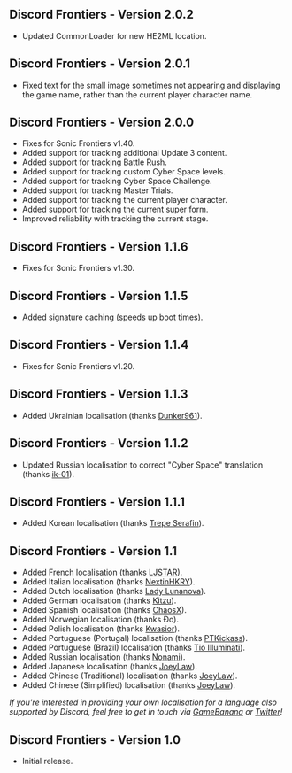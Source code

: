## Discord Frontiers - Version 2.0.2
- Updated CommonLoader for new HE2ML location.

## Discord Frontiers - Version 2.0.1
- Fixed text for the small image sometimes not appearing and displaying the game name, rather than the current player character name.

## Discord Frontiers - Version 2.0.0
- Fixes for Sonic Frontiers v1.40.
- Added support for tracking additional Update 3 content.
- Added support for tracking Battle Rush.
- Added support for tracking custom Cyber Space levels.
- Added support for tracking Cyber Space Challenge.
- Added support for tracking Master Trials.
- Added support for tracking the current player character.
- Added support for tracking the current super form.
- Improved reliability with tracking the current stage.

## Discord Frontiers - Version 1.1.6
- Fixes for Sonic Frontiers v1.30.

## Discord Frontiers - Version 1.1.5
- Added signature caching (speeds up boot times).

## Discord Frontiers - Version 1.1.4
- Fixes for Sonic Frontiers v1.20.

## Discord Frontiers - Version 1.1.3
- Added Ukrainian localisation (thanks [Dunker961](https://github.com/Dunker961)).

## Discord Frontiers - Version 1.1.2
- Updated Russian localisation to correct "Cyber Space" translation (thanks [ik-01](https://github.com/ik-01)).

## Discord Frontiers - Version 1.1.1
- Added Korean localisation (thanks [Trepe Serafin](https://gamebanana.com/members/2351910)).

## Discord Frontiers - Version 1.1
- Added French localisation (thanks [LJSTAR](https://twitter.com/LJSTAR_)).
- Added Italian localisation (thanks [NextinHKRY](https://github.com/NextinMono)).
- Added Dutch localisation (thanks [Lady Lunanova](https://twitter.com/LadyLunanova)).
- Added German localisation (thanks [Kitzu](https://twitter.com/AsuKitzu)).
- Added Spanish localisation (thanks [ChaosX](https://twitter.com/ChaosX2006)).
- Added Norwegian localisation (thanks Đo).
- Added Polish localisation (thanks [Kwasior](https://github.com/ThisKwasior)).
- Added Portuguese (Portugal) localisation (thanks [PTKickass](https://github.com/PTKickass)).
- Added Portuguese (Brazil) localisation (thanks [Tio Illuminati](https://twitter.com/ImTioIlluminati)).
- Added Russian localisation (thanks [Nonami](https://gamebanana.com/members/1696613)).
- Added Japanese localisation (thanks [JoeyLaw](https://www.youtube.com/@joeylaw123)).
- Added Chinese (Traditional) localisation (thanks [JoeyLaw](https://www.youtube.com/@joeylaw123)).
- Added Chinese (Simplified) localisation (thanks [JoeyLaw](https://www.youtube.com/@joeylaw123)).

*If you're interested in providing your own localisation for a language also supported by Discord, feel free to get in touch via [GameBanana](https://gamebanana.com/members/1673715) or [Twitter](https://twitter.com/HyperBE32)!*

## Discord Frontiers - Version 1.0
- Initial release.